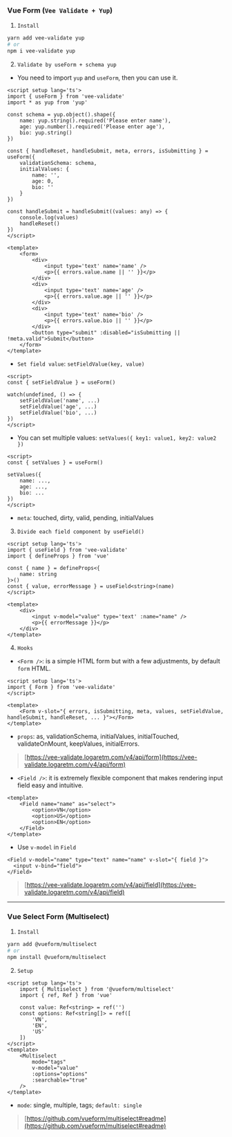 ### Vue Form (`Vee Validate + Yup`)

1. `Install`

```sh
yarn add vee-validate yup
# or
npm i vee-validate yup
```

2. `Validate by useForm + schema yup`

-   You need to import `yup` and `useForm`, then you can use it.

```vue
<script setup lang='ts'>
import { useForm } from 'vee-validate'
import * as yup from 'yup'

const schema = yup.object().shape({
    name: yup.string().required('Please enter name'),
    age: yup.number().required('Please enter age'),
    bio: yup.string()
})

const { handleReset, handleSubmit, meta, errors, isSubmitting } = useForm({
    validationSchema: schema,
    initialValues: {
        name: '',
        age: 0,
        bio: ''
    }
})

const handleSubmit = handleSubmit((values: any) => {
    console.log(values)
    handleReset()
})
</script>

<template>
    <form>
        <div>
            <input type='text' name='name' />
            <p>{{ errors.value.name || '' }}</p>   
        </div>
        <div>
            <input type='text' name='age' />
            <p>{{ errors.value.age || '' }}</p>   
        </div> 
        <div>
            <input type='text' name='bio' />
            <p>{{ errors.value.bio || '' }}</p>   
        </div>
        <button type="submit" :disabled="isSubmitting || !meta.valid">Submit</button>
    </form>
</template>
```

- `Set field value`: `setFieldValue(key, value)`

```vue
<script>
const { setFieldValue } = useForm()

watch(undefined, () => {
    setFieldValue('name', ...)
    setFieldValue('age', ...)
    setFieldValue('bio', ...)
})
</script>
```

- You can set multiple values: `setValues({ key1: value1, key2: value2 })`

```vue
<script>
const { setValues } = useForm()

setValues({
    name: ...,
    age: ...,
    bio: ...
})
</script>
```

- `meta`: touched, dirty, valid, pending, initialValues

3. `Divide each field component by useField()`

```vue
<script setup lang='ts'>
import { useField } from 'vee-validate'
import { defineProps } from 'vue'

const { name } = defineProps<{
    name: string
}>()
const { value, errorMessage } = useField<string>(name)
</script>

<template>
    <div>
        <input v-model="value" type='text' :name="name" />
        <p>{{ errorMessage }}</p>
    </div>
</template>
```

4. `Hooks`

- `<Form />`: is a simple HTML form but with a few adjustments, by default `form` HTML.

```vue
<script setup lang='ts'>
import { Form } from 'vee-validate'
</script>

<template>
    <Form v-slot="{ errors, isSubmitting, meta, values, setFieldValue, handleSubmit, handleReset, ... }"></Form>
</template>
```

- `props`: as, validationSchema, initialValues, initialTouched, validateOnMount, keepValues, initialErrors.

> [https://vee-validate.logaretm.com/v4/api/form](https://vee-validate.logaretm.com/v4/api/form)

- `<Field />`: it is extremely flexible component that makes rendering input field easy and intuitive.

```vue
<template>
    <Field name="name" as="select">
        <option>VN</option>
        <option>US</option>
        <option>EN</option>
    </Field>
</template>
```

- Use `v-model` in `Field`

```vue
<Field v-model="name" type="text" name="name" v-slot="{ field }">
  <input v-bind="field">
</Field>
```

> [https://vee-validate.logaretm.com/v4/api/field](https://vee-validate.logaretm.com/v4/api/field)

---

### Vue Select Form (Multiselect)

1. `Install`

```sh
yarn add @vueform/multiselect
# or
npm install @vueform/multiselect
```

2. `Setup`

```vue
<script setup lang='ts'>
    import { Multiselect } from '@vueform/multiselect'
    import { ref, Ref } from 'vue'

    const value: Ref<string> = ref('')
    const options: Ref<string[]> = ref([
        'VN',
        'EN',
        'US'
    ])
</script>
<template>
    <Multiselect
        mode="tags"
        v-model="value"
        :options="options"
        :searchable="true"
    />
</template>
```

- `mode`: single, multiple, tags; `default: single`

> [https://github.com/vueform/multiselect#readme](https://github.com/vueform/multiselect#readme)